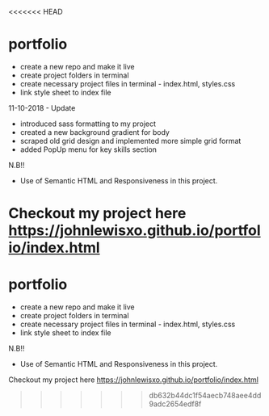 <<<<<<< HEAD
# portfolio
- create a new repo and make it live
- create project folders in terminal
- create necessary project files in terminal - index.html, styles.css
- link style sheet to index file

11-10-2018 - Update

- introduced sass formatting to my project
- created a new background gradient for body
- scraped old grid design and implemented more simple grid format
- added PopUp menu for key skills section



N.B!!
- Use of Semantic HTML and Responsiveness in this project.

Checkout my project here https://johnlewisxo.github.io/portfolio/index.html
=======
# portfolio 
- create a new repo and make it live
- create project folders in terminal
- create necessary project files in terminal - index.html, styles.css
- link style sheet to index file 


N.B!!
- Use of Semantic HTML and Responsiveness in this project.

Checkout my project here https://johnlewisxo.github.io/portfolio/index.html


>>>>>>> db632b44dc1f54aecb748aee4dd9adc2654edf8f
